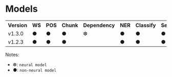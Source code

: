 # Models

<table>
<tr>
<th>Version</th>
<th>WS</td>
<th>POS</td>
<th>Chunk</td>
<th>Dependency</td>
<th>NER</td>
<th>Classify</td>
<th>Sentiment</td>
</tr>
<tr>
<td>v1.3.0</td>
<td>●</td>
<td>●</td>
<td>●</td>
<td>❆</td>
<td>●</td>
<td>●</td>
<td>●</td>
</tr>
<td>v1.2.3</td>
<td>●</td>
<td>●</td>
<td>●</td>
<td></td>
<td>●</td>
<td>●</td>
<td>●</td>
</tr>
</table>

Notes:

* ❆: `neural model`
* ●: `non-neural model`